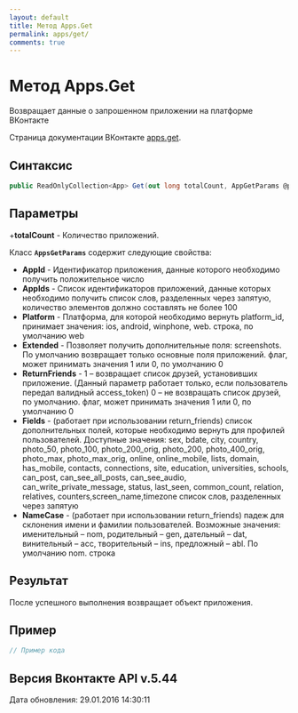 ```yaml
---
layout: default
title: Метод Apps.Get
permalink: apps/get/
comments: true
---
```

# Метод Apps.Get
Возвращает данные о запрошенном приложении на платформе ВКонтакте

Страница документации ВКонтакте [apps.get](https://vk.com/dev/apps.get).

## Синтаксис
``` csharp
public ReadOnlyCollection<App> Get(out long totalCount, AppGetParams @params)
```

## Параметры
+**totalCount** - Количество приложений.

Класс **`AppsGetParams`** содержит следующие свойства:

+ **AppId** - Идентификатор приложения, данные которого необходимо получить положительное число
+ **AppIds** - Список идентификаторов приложений, данные которых необходимо получить список слов, разделенных через запятую, количество элементов должно составлять не более 100
+ **Platform** - Платформа, для которой необходимо вернуть platform_id, принимает значения: ios, android, winphone, web. строка, по умолчанию web
+ **Extended** - Позволяет получить дополнительные поля: screenshots. По умолчанию возвращает только основные поля приложений. флаг, может принимать значения 1 или 0, по умолчанию 0
+ **ReturnFriends** - 1 – возвращает список друзей, установивших приложение. (Данный параметр работает только, если пользователь передал валидный access_token) 0 – не возвращать список друзей, по умолчанию. флаг, может принимать значения 1 или 0, по умолчанию 0
+ **Fields** - (работает при использовании return_friends) список дополнительных полей, которые необходимо вернуть для профилей пользователей. 
Доступные значения: sex, bdate, city, country, photo_50, photo_100, photo_200_orig, photo_200, photo_400_orig, photo_max, photo_max_orig, online, online_mobile, lists, domain, has_mobile, contacts, connections, site, education, universities, schools, can_post, can_see_all_posts, can_see_audio, can_write_private_message, status, last_seen, common_count, relation, relatives, counters,screen_name,timezone список слов, разделенных через запятую
+ **NameCase** - (работает при использовании return_friends) падеж для склонения имени и фамилии пользователей. Возможные значения: именительный – nom, родительный – gen, дательный – dat, винительный – acc, творительный – ins, предложный – abl. По умолчанию nom. строка

## Результат
После успешного выполнения возвращает объект приложения.

## Пример
``` csharp
// Пример кода
```

## Версия Вконтакте API v.5.44
Дата обновления: 29.01.2016 14:30:11
